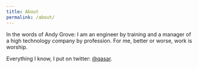 ```yaml
---
title: About
permalink: /about/
---
```


In the words of Andy Grove: I am an engineer by training and a manager of a high technology company by profession. For me, better or worse, work is worship. 


<!--
You can reach me at <a href="mailto:q@qy.co" target="_blank">q@qy.co</a>.
-->

Everything I know, I put on twitter: <a href="https://twitter.com/qasar" target="_blank">@qasar</a>. 




